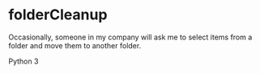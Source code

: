 # folderCleanup
Occasionally, someone in my company will ask me to select items from a folder and move them to another folder.

Python 3
